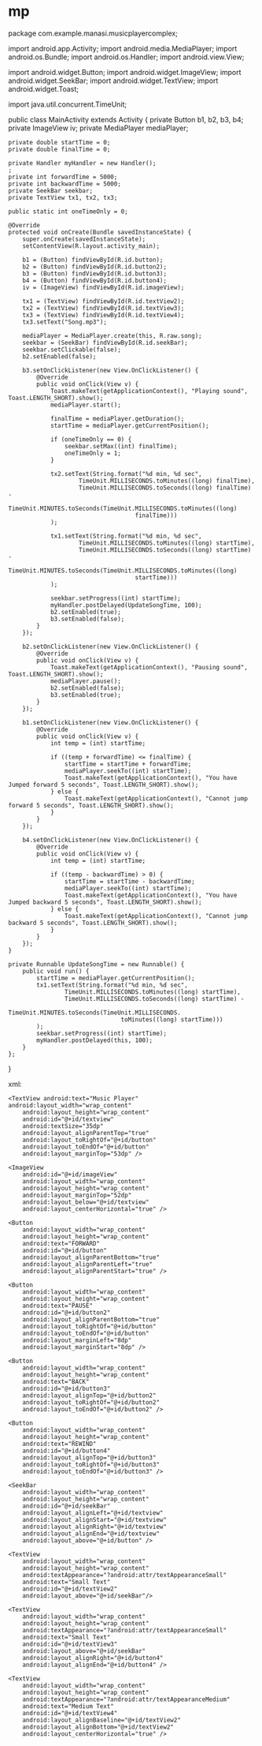 # mp

package com.example.manasi.musicplayercomplex;

import android.app.Activity;
import android.media.MediaPlayer;
import android.os.Bundle;
import android.os.Handler;
import android.view.View;

import android.widget.Button;
import android.widget.ImageView;
import android.widget.SeekBar;
import android.widget.TextView;
import android.widget.Toast;

import java.util.concurrent.TimeUnit;


public class MainActivity extends Activity {
    private Button b1, b2, b3, b4;
    private ImageView iv;
    private MediaPlayer mediaPlayer;

    private double startTime = 0;
    private double finalTime = 0;

    private Handler myHandler = new Handler();
    ;
    private int forwardTime = 5000;
    private int backwardTime = 5000;
    private SeekBar seekbar;
    private TextView tx1, tx2, tx3;

    public static int oneTimeOnly = 0;

    @Override
    protected void onCreate(Bundle savedInstanceState) {
        super.onCreate(savedInstanceState);
        setContentView(R.layout.activity_main);

        b1 = (Button) findViewById(R.id.button);
        b2 = (Button) findViewById(R.id.button2);
        b3 = (Button) findViewById(R.id.button3);
        b4 = (Button) findViewById(R.id.button4);
        iv = (ImageView) findViewById(R.id.imageView);

        tx1 = (TextView) findViewById(R.id.textView2);
        tx2 = (TextView) findViewById(R.id.textView3);
        tx3 = (TextView) findViewById(R.id.textView4);
        tx3.setText("Song.mp3");

        mediaPlayer = MediaPlayer.create(this, R.raw.song);
        seekbar = (SeekBar) findViewById(R.id.seekBar);
        seekbar.setClickable(false);
        b2.setEnabled(false);

        b3.setOnClickListener(new View.OnClickListener() {
            @Override
            public void onClick(View v) {
                Toast.makeText(getApplicationContext(), "Playing sound", Toast.LENGTH_SHORT).show();
                mediaPlayer.start();

                finalTime = mediaPlayer.getDuration();
                startTime = mediaPlayer.getCurrentPosition();

                if (oneTimeOnly == 0) {
                    seekbar.setMax((int) finalTime);
                    oneTimeOnly = 1;
                }

                tx2.setText(String.format("%d min, %d sec",
                        TimeUnit.MILLISECONDS.toMinutes((long) finalTime),
                        TimeUnit.MILLISECONDS.toSeconds((long) finalTime) -
                                TimeUnit.MINUTES.toSeconds(TimeUnit.MILLISECONDS.toMinutes((long)
                                        finalTime)))
                );

                tx1.setText(String.format("%d min, %d sec",
                        TimeUnit.MILLISECONDS.toMinutes((long) startTime),
                        TimeUnit.MILLISECONDS.toSeconds((long) startTime) -
                                TimeUnit.MINUTES.toSeconds(TimeUnit.MILLISECONDS.toMinutes((long)
                                        startTime)))
                );

                seekbar.setProgress((int) startTime);
                myHandler.postDelayed(UpdateSongTime, 100);
                b2.setEnabled(true);
                b3.setEnabled(false);
            }
        });

        b2.setOnClickListener(new View.OnClickListener() {
            @Override
            public void onClick(View v) {
                Toast.makeText(getApplicationContext(), "Pausing sound", Toast.LENGTH_SHORT).show();
                mediaPlayer.pause();
                b2.setEnabled(false);
                b3.setEnabled(true);
            }
        });

        b1.setOnClickListener(new View.OnClickListener() {
            @Override
            public void onClick(View v) {
                int temp = (int) startTime;

                if ((temp + forwardTime) <= finalTime) {
                    startTime = startTime + forwardTime;
                    mediaPlayer.seekTo((int) startTime);
                    Toast.makeText(getApplicationContext(), "You have Jumped forward 5 seconds", Toast.LENGTH_SHORT).show();
                } else {
                    Toast.makeText(getApplicationContext(), "Cannot jump forward 5 seconds", Toast.LENGTH_SHORT).show();
                }
            }
        });

        b4.setOnClickListener(new View.OnClickListener() {
            @Override
            public void onClick(View v) {
                int temp = (int) startTime;

                if ((temp - backwardTime) > 0) {
                    startTime = startTime - backwardTime;
                    mediaPlayer.seekTo((int) startTime);
                    Toast.makeText(getApplicationContext(), "You have Jumped backward 5 seconds", Toast.LENGTH_SHORT).show();
                } else {
                    Toast.makeText(getApplicationContext(), "Cannot jump backward 5 seconds", Toast.LENGTH_SHORT).show();
                }
            }
        });
    }

    private Runnable UpdateSongTime = new Runnable() {
        public void run() {
            startTime = mediaPlayer.getCurrentPosition();
            tx1.setText(String.format("%d min, %d sec",
                    TimeUnit.MILLISECONDS.toMinutes((long) startTime),
                    TimeUnit.MILLISECONDS.toSeconds((long) startTime) -
                            TimeUnit.MINUTES.toSeconds(TimeUnit.MILLISECONDS.
                                    toMinutes((long) startTime)))
            );
            seekbar.setProgress((int) startTime);
            myHandler.postDelayed(this, 100);
        }
    };
}





xml:

<?xml version="1.0" encoding="utf-8"?>
<RelativeLayout xmlns:android="http://schemas.android.com/apk/res/android"
    xmlns:tools="http://schemas.android.com/tools" android:layout_width="match_parent"
    android:layout_height="match_parent"  tools:context=".MainActivity">

    <TextView android:text="Music Player" android:layout_width="wrap_content"
        android:layout_height="wrap_content"
        android:id="@+id/textview"
        android:textSize="35dp"
        android:layout_alignParentTop="true"
        android:layout_toRightOf="@+id/button"
        android:layout_toEndOf="@+id/button"
        android:layout_marginTop="53dp" />

    <ImageView
        android:id="@+id/imageView"
        android:layout_width="wrap_content"
        android:layout_height="wrap_content"
        android:layout_marginTop="52dp"
        android:layout_below="@+id/textview"
        android:layout_centerHorizontal="true" />

    <Button
        android:layout_width="wrap_content"
        android:layout_height="wrap_content"
        android:text="FORWARD"
        android:id="@+id/button"
        android:layout_alignParentBottom="true"
        android:layout_alignParentLeft="true"
        android:layout_alignParentStart="true" />

    <Button
        android:layout_width="wrap_content"
        android:layout_height="wrap_content"
        android:text="PAUSE"
        android:id="@+id/button2"
        android:layout_alignParentBottom="true"
        android:layout_toRightOf="@+id/button"
        android:layout_toEndOf="@+id/button"
        android:layout_marginLeft="8dp"
        android:layout_marginStart="8dp" />

    <Button
        android:layout_width="wrap_content"
        android:layout_height="wrap_content"
        android:text="BACK"
        android:id="@+id/button3"
        android:layout_alignTop="@+id/button2"
        android:layout_toRightOf="@+id/button2"
        android:layout_toEndOf="@+id/button2" />

    <Button
        android:layout_width="wrap_content"
        android:layout_height="wrap_content"
        android:text="REWIND"
        android:id="@+id/button4"
        android:layout_alignTop="@+id/button3"
        android:layout_toRightOf="@+id/button3"
        android:layout_toEndOf="@+id/button3" />

    <SeekBar
        android:layout_width="wrap_content"
        android:layout_height="wrap_content"
        android:id="@+id/seekBar"
        android:layout_alignLeft="@+id/textview"
        android:layout_alignStart="@+id/textview"
        android:layout_alignRight="@+id/textview"
        android:layout_alignEnd="@+id/textview"
        android:layout_above="@+id/button" />

    <TextView
        android:layout_width="wrap_content"
        android:layout_height="wrap_content"
        android:textAppearance="?android:attr/textAppearanceSmall"
        android:text="Small Text"
        android:id="@+id/textView2"
        android:layout_above="@+id/seekBar"/>

    <TextView
        android:layout_width="wrap_content"
        android:layout_height="wrap_content"
        android:textAppearance="?android:attr/textAppearanceSmall"
        android:text="Small Text"
        android:id="@+id/textView3"
        android:layout_above="@+id/seekBar"
        android:layout_alignRight="@+id/button4"
        android:layout_alignEnd="@+id/button4" />

    <TextView
        android:layout_width="wrap_content"
        android:layout_height="wrap_content"
        android:textAppearance="?android:attr/textAppearanceMedium"
        android:text="Medium Text"
        android:id="@+id/textView4"
        android:layout_alignBaseline="@+id/textView2"
        android:layout_alignBottom="@+id/textView2"
        android:layout_centerHorizontal="true" />

</RelativeLayout>
